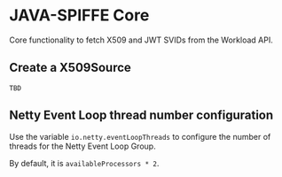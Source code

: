 # JAVA-SPIFFE Core

Core functionality to fetch X509 and JWT SVIDs from the Workload API.

## Create a X509Source

```
TBD
```

## Netty Event Loop thread number configuration

Use the variable `io.netty.eventLoopThreads` to configure the number of threads for the Netty Event Loop Group. 

By default, it is `availableProcessors * 2`.
